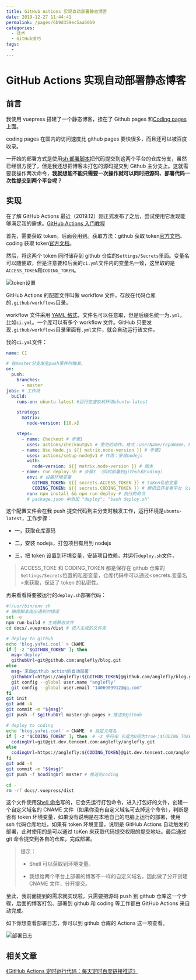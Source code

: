 ```yaml
---
title: GitHub Actions 实现自动部署静态博客
date: 2019-12-27 11:44:41
permalink: /pages/6b9d359ec5aa5019
categories:
  - 技术
  - GitHub技巧
tags:
  -
---
```


# GitHub Actions 实现自动部署静态博客

## 前言

我使用 vuepress 搭建了一个静态博客，挂在了 Github pages 和[Coding pages](https://dev.tencent.com/)上面。

coding pages 在国内的访问速度比 github pages 要快很多，而且还可以被百度收录。

<!-- more -->

一开始的部署方式是使用[sh 部署脚本](https://github.com/xugaoyi/vuepress-theme-vdoing/blob/master/deploy.sh)把代码提交到这两个平台的仓库分支，虽然已经很方便了，但是我还想把博客未打包的源码提交到 Github 主分支上。这就需要我操作两次命令，**我就想能不能只需要一次操作就可以同时把源码、部署代码一次性提交到两个平台呢？**

## 实现

在了解 GitHub Actions 最近（2019.12）刚正式发布了之后，尝试使用它发现能够满足我的需求。[GitHub Actions 入门教程](http://www.ruanyifeng.com/blog/2019/09/getting-started-with-github-actions.html?20191227113947#comment-last)

首先，需要获取 token，后面会用到。获取方法：github 获取 token[官方文档](https://help.github.com/en/articles/creating-a-personal-access-token-for-the-command-line)、coding 获取 token[官方文档](https://dev.tencent.com/help/doc/account/access-token)。

然后，将这两个 token 同时储存到 github 仓库的`Settings/Secrets`里面。变量名可以随便取，但是注意要和后面的`ci.yml`文件内的变量名一致，这里取的是`ACCESS_TOKEN`和`CODING_TOKEN`。

![token设置](https://cdn.jsdelivr.net/gh/xugaoyi/image_store/blog/20200103124812.jpg "token设置")

GitHub Actions 的配置文件叫做 workflow 文件，存放在代码仓库的`.github/workflows`目录。

workflow 文件采用 [YAML 格式](http://blog.yufei.cool/pages/4e8444e2d534d14f/)，文件名可以任意取，但是后缀名统一为`.yml`，比如`ci.yml`。一个库可以有多个 workflow 文件。GitHub 只要发现`.github/workflows`目录里面有`.yml`文件，就会自动运行该文件。

我的`ci.yml`文件：

```yaml
name: CI

# 在master分支发生push事件时触发。
on:
  push:
    branches:
      - master
jobs: # 工作流
  build:
    runs-on: ubuntu-latest #运行在虚拟机环境ubuntu-latest

    strategy:
      matrix:
        node-version: [10.x]

    steps:
      - name: Checkout # 步骤1
        uses: actions/checkout@v1 # 使用的动作。格式：userName/repoName。作用：检出仓库，获取源码。 官方actions库：https://github.com/actions
      - name: Use Node.js ${{ matrix.node-version }} # 步骤2
        uses: actions/setup-node@v1 # 作用：安装nodejs
        with:
          node-version: ${{ matrix.node-version }} # 版本
      - name: run deploy.sh # 步骤3 （同时部署到github和coding）
        env: # 设置环境变量
          GITHUB_TOKEN: ${{ secrets.ACCESS_TOKEN }} # toKen私密变量
          CODING_TOKEN: ${{ secrets.CODING_TOKEN }} # 腾讯云开发者平台（coding）私密token
        run: npm install && npm run deploy # 执行的命令
        # package.json 中添加 "deploy": "bash deploy.sh"
```

这个配置文件会在我 push 提交代码到主分支时触发工作，运行环境是`ubuntu-latest`，工作步骤：

- 一，获取仓库源码

- 二，安装 nodejs，打包项目有用到 nodejs
- 三，把 token 设置到环境变量，安装项目依赖，并运行`deploy.sh`文件，

> ACCESS_TOKE 和 CODING_TOKEN 都是保存在 github 仓库的`Settings/Secrets`位置的私密变量，仓库代码中可以通过<secrets.变量名>来获取，保证了 token 的私密性。

再来看看将要被运行的`deploy.sh`部署代码：

```sh
#!/usr/bin/env sh
# 确保脚本抛出遇到的错误
set -e
npm run build # 生成静态文件
cd docs/.vuepress/dist # 进入生成的文件夹

# deploy to github
echo 'blog.yufei.cool' > CNAME
if [ -z "$GITHUB_TOKEN" ]; then
  msg='deploy'
  githubUrl=git@github.com:anglefly/blog.git
else
  msg='来自github action的自动部署'
  githubUrl=https://anglefly:${GITHUB_TOKEN}@github.com/anglefly/blog.git
  git config --global user.name "anglefly"
  git config --global user.email "1406909912@qq.com"
fi
git init
git add -A
git commit -m "${msg}"
git push -f $githubUrl master:gh-pages # 推送到github

# deploy to coding
echo 'blog.yufei.cool' > CNAME  # 自定义域名
if [ -z "$CODING_TOKEN" ]; then  # -z 字符串 长度为0则为true；$CODING_TOKEN来自于github仓库`Settings/Secrets`设置的私密环境变量
  codingUrl=git@git.dev.tencent.com:anglefly/anglefly.git
else
  codingUrl=https://anglefly:${CODING_TOKEN}@git.dev.tencent.com/anglefly/anglefly.git
fi
git add -A
git commit -m "${msg}"
git push -f $codingUrl master # 推送到coding

cd -
rm -rf docs/.vuepress/dist
```

这个文件使用[Shell 命令](https://ipcmen.com/)写的，它会先运行打包命令，进入打包好的文件，创建一个自定义域名的 CNAME 文件（如果你没有自定义域名可去掉这个命令），判断是否有 token 环境变量，如果没有说明是在本地自己的电脑上运行的部署，使用 ssh 代码仓库地址，如果有 token 环境变量，说明是 GitHub Actions 自动触发的部署，此时使用的是可以通过 toKen 来获取代码提交权限的提交地址。最后通过 git 命令提交到各自的仓库，完成部署。

> 提示：
>
> - Shell 可以获取到环境变量。
>
> - 我想给两个平台上部署的博客不一样的自定义域名，因此做了分开创建 CNAME 文件，分开提交。

至此，我前面提到的需求就实现啦，只需要把源码 push 到 github 仓库这一个步骤，后面的博客打包、部署到 github 和 coding 等工作都由 GitHub Actions 来自动完成。

如下你想查看部署日志，你可以到 github 仓库的 Actions 这一项查看。

![部署日志](https://cdn.jsdelivr.net/gh/xugaoyi/image_store/blog/20200103124813.png "部署日志")

## 相关文章

[《GitHub Actions 定时运行代码：每天定时百度链接推送》](https://blog.yufei.cool/pages/f44d2f9ad04ab8d3/)
